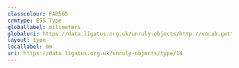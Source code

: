 ```yaml
---
classcolour: FAB565
crmtype: E55 Type
globallabel: milimeters
globaluri: https://data.ligatus.org.uk/unruly-objects/http://vocab.getty.edu/aat/300379097
layout: type
locallabel: mm
uri: https://data.ligatus.org.uk/unruly-objects/type/14
---
```

